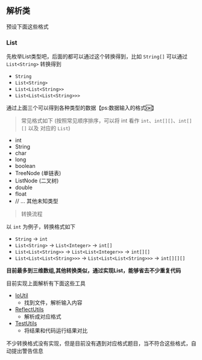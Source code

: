 
## 解析类

预设下面这些格式


### List

先枚举List<String>类型吧，后面的都可以通过这个转换得到，比如 ``String[]`` 可以通过 `List<String>` 转换得到


- ``String``
- ``List<String>``
- ``List<List<String>>``
- ``List<List<List<String>>>``


通过上面三个可以得到各种类型的数据【ps:数据输入的格式🆗】




> 常见格式如下 (按照常见顺序排序，可以将 int 看作 `int`、`int[][]`、`int[][]` 以及 对应的 `List`)

- int
- String
- char
- long
- boolean
- TreeNode (单链表)
- ListNode (二叉树)
- double
- float
- // ... 其他未知类型



> 转换流程


以 ``int`` 为例子，转换格式如下

- `String` -> `int`
- `List<String>` -> `List<Integer>` -> `int[]`
- `List<List<String>>` -> `List<List<Integer>>` -> `int[][]`
- `List<List<List<String>>>` -> `List<List<List<String>>>` -> `int[][][]`




**目前最多到三维数组,其他转换类似，通过实现List，能够省去不少重复代码**


目前实现上面解析有下面这些工具
- [IoUtil ](../utils/IoUtil.java)
  - 找到文件，解析输入内容
- [ReflectUtils](../utils/ReflectUtils.java)
  - 解析成对应格式
- [TestUtils](../utils/TestUtils.java)
  - 将结果和代码运行结果对比

不少转换格式没有实现，但是目前没有遇到对应格式题目，当不符合这些格式，自动提出警告信息